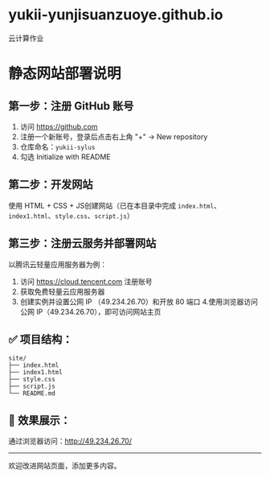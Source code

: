 # yukii-yunjisuanzuoye.github.io
云计算作业
# 静态网站部署说明

## 第一步：注册 GitHub 账号

1. 访问 https://github.com
2. 注册一个新账号，登录后点击右上角 "+" → New repository
3. 仓库命名：`yukii-sylus`
4. 勾选 Initialize with README

## 第二步：开发网站

使用 HTML + CSS + JS创建网站（已在本目录中完成 `index.html`、` index1.html`、`style.css`、`script.js`）

## 第三步：注册云服务并部署网站

以腾讯云轻量应用服务器为例：

1. 访问 https://cloud.tencent.com 注册账号
2. 获取免费轻量云应用服务器
3. 创建实例并设置公网 IP （49.234.26.70）和开放 80 端口
4.使用浏览器访问公网 IP（49.234.26.70），即可访问网站主页


## ✅ 项目结构：

```
site/
├── index.html
├── index1.html
├── style.css
├── script.js
└── README.md
```

## 📢 效果展示：

通过浏览器访问：http://49.234.26.70/

---

欢迎改进网站页面，添加更多内容。
